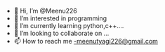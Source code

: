 - 👋 Hi, I’m @Meenu226
- 👀 I’m interested in programming
- 🌱 I’m currently learning python,c++....
- 💞️ I’m looking to collaborate on ...
- 📫 How to reach me -meenutyagi226@gmail.com

<!---
Meenu226/Meenu226 is a ✨ special ✨ repository because its `README.md` (this file) appears on your GitHub profile.
You can click the Preview link to take a look at your changes.
--->
